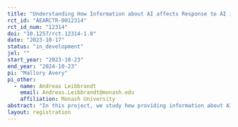 ```yaml
---
title: "Understanding How Information about AI affects Response to AI in the Recruitment Process"
rct_id: "AEARCTR-0012314"
rct_id_num: "12314"
doi: "10.1257/rct.12314-1.0"
date: "2023-10-17"
status: "in_development"
jel: ""
start_year: "2023-10-23"
end_year: "2024-10-23"
pi: "Mallory Avery"
pi_other:
  - name: Andreas Leibbrandt
    email: Andreas.Leibbrandt@monash.edu
    affiliation: Monash University
abstract: "In this project, we study how providing information about AI to candidates and evaluators for a real job affects their application and evaluation behavior. "
layout: registration
---
```


